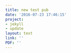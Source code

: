```yaml
---
title: new test pub
date: '2016-07-23 17:46:15'
project:
- jekyll
- update
layout: text
link: ''
PDF: ''
---
```

